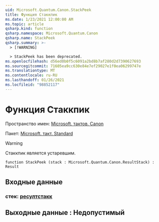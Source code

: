 ```yaml
---
uid: Microsoft.Quantum.Canon.StackPeek
title: Функция Стаккпик
ms.date: 1/23/2021 12:00:00 AM
ms.topic: article
qsharp.kind: function
qsharp.namespace: Microsoft.Quantum.Canon
qsharp.name: StackPeek
qsharp.summary: >-
  > [!WARNING]

  > StackPeek has been deprecated.
ms.openlocfilehash: d56ed0b0f5c6091a2bd8b7af280d2d7390627693
ms.sourcegitcommit: 71605ea9cc630e84e7ef29027e1f0ea06299747e
ms.translationtype: MT
ms.contentlocale: ru-RU
ms.lasthandoff: 01/26/2021
ms.locfileid: "98852117"
---
```

# <a name="stackpeek-function"></a>Функция Стаккпик

Пространство имен: [Microsoft. тактов. Canon](xref:Microsoft.Quantum.Canon)

Пакет: [Microsoft. такт. Standard](https://nuget.org/packages/Microsoft.Quantum.Standard)


> [!WARNING]
> Стаккпик является устаревшим.



```qsharp
function StackPeek (stack : Microsoft.Quantum.Canon.ResultStack) : Result
```


## <a name="input"></a>Входные данные

### <a name="stack--resultstack"></a>стек: [ресултстакк](xref:Microsoft.Quantum.Canon.ResultStack)





## <a name="output--__invalidresult__"></a>Выходные данные __: <Result> Недопустимый__

